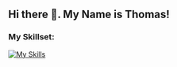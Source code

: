 ## Hi there 👋. My Name is Thomas!

<!--
**Flash2over/flash2over** is a ✨ _special_ ✨ repository because its `README.md` (this file) appears on your GitHub profile.

Here are some ideas to get you started:

- 🔭 I’m currently working on ...
- 🌱 I’m currently learning ...
- 👯 I’m looking to collaborate on ...
- 🤔 I’m looking for help with ...
- 💬 Ask me about ...
- 📫 How to reach me: ...
- 😄 Pronouns: ...
- ⚡ Fun fact: ...
-->
### My Skillset:
[![My Skills](https://skillicons.dev/icons?i=anaconda,androidstudio,arduino,aws,bash,bootstrap,cpp,css,debian,discord,bots,docker,express,gcp,git,github,gitlab,html,js,linux,md,mongodb,mysql,nextjs,nginx,nodejs,npm,php,py,raspberrypi,react,sass,sequelize,stackoverflow,tailwind,ts,ubuntu,vscode,vue,windows,wordpress)](https://skillicons.dev)
